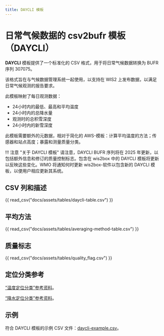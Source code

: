 ```yaml
---
title: DAYCLI 模板
---
```


# 日常气候数据的 csv2bufr 模板（DAYCLI）

**DAYCLI** 模板提供了一个标准化的 CSV 格式，用于将日常气候数据转换为 BUFR 序列 307075。

该格式旨在与气候数据管理系统一起使用，以支持在 WIS2 上发布数据，以满足日常气候观测的报告要求。

此模板映射了每日观测数据：

 - 24小时内的最低、最高和平均温度
 - 24小时内的总降水量
 - 观测时的总积雪深度
 - 24小时内的新雪深度

此模板需要额外的元数据，相对于简化的 AWS-模板：计算平均温度的方法；传感器和站点高度；暴露和测量质量分类。

!!! 注意 "关于 DAYCLI 模板"
    请注意，DAYCLI BUFR 序列将在 2025 年更新，以包括额外信息和修订的质量控制标志。包含在 wis2box 中的 DAYCLI 模板将更新以反映这些变化。WMO 将通知何时更新 wis2box-软件以包含新的 DAYCLI 模板，以便用户相应更新其系统。

## CSV 列和描述

{{ read_csv("docs/assets/tables/daycli-table.csv") }}

## 平均方法

{{ read_csv("docs/assets/tables/averaging-method-table.csv") }}

## 质量标志

{{ read_csv("docs/assets/tables/quality_flag.csv") }}

## 定位分类参考

[“温度定位分类”参考资料](https://library.wmo.int/idviewer/35625/839)。

[“降水定位分类”参考资料](https://library.wmo.int/idviewer/35625/840)。

## 示例

符合 DAYCLI 模板的示例 CSV 文件：[daycli-example.csv](/sample-data/daycli-example.csv)。